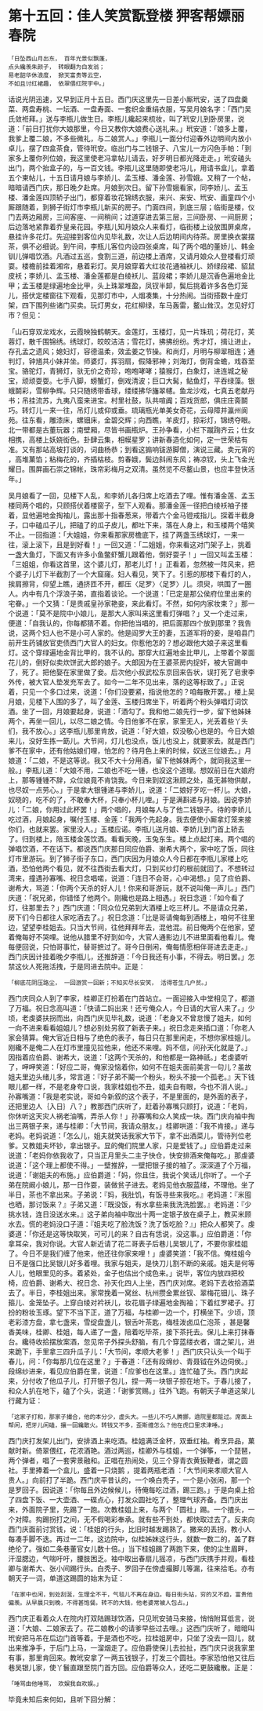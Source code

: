 第十五回：佳人笑赏翫登楼 狎客帮嫖丽春院
==============================================

    「日坠西山月出东， 百年光景似飘蓬，
    点头纔羡朱颜子， 转眼翻为白发翁；
    易老韶华休浪度， 掀天富贵等云空，
    不如且讨红裙趣， 依翠偎红院宇中。」

话说光阴迅速，又早到正月十五日。西门庆这里先一日差小厮玳安，送了四盘羹菜、两盘寿桃、一坛酒、一盘寿面、一套织金重绢衣服，写吴月娘名字：「西门吴氏敛袵拜。」送与李瓶儿做生日。李瓶儿纔起来梳妆，叫了玳安儿到卧房里，说道：「前日打扰你大娘那里，今日又教你大娘费心送礼来。」玳安道：「娘多上覆，我爹上覆二娘，不多些微礼，与二娘赏人。」李瓶儿一面分付迎春外边明间内放小卓儿，摆了四盒茶食，管待玳安。临出门与二钱银子、八宝儿一方闪色手帕：「到家多上覆你列位娘，我这里使老冯拿帖儿请去，好歹明日都光降走走。」玳安磕头出门，两个抬盒子的，与一百文钱。李瓶儿这里随即使老冯儿，用请书盒儿，拿着五个柬帖儿，十五日请月娘与李娇儿、孟玉楼、潘金莲、孙雪娥。又稍了一个帖，暗暗请西门庆，那日晚夕赴席。月娘到次日。留下孙雪娥看家，同李娇儿、孟玉楼、潘金莲四顶轿子出门，都穿着妆花锦绣衣服，来兴、来安、玳安、画童四个小厮跟随着，到狮子街灯巿李瓶儿新买的房子。门面四间，到底三层；临街是楼，仪门去两边厢房，三间客座、一间稍间；过道穿进去第三层，三间卧房、一间厨房；后边落地紧靠着乔皇亲花园。李瓶儿知月娘众人来看灯，临街楼上设放围屏桌席，悬挂许多花灯。先迎接到客位内见毕礼数，次让人后边明间内待茶。房里换衣裳摆茶，俱不必细说。到午间，李瓶儿客位内设四张桌席，叫了两个唱的董娇儿、韩金钏儿弹唱饮酒。凡酒过五巡，食割三道，前边楼上酒席，又请月娘众人登楼看灯顽耍。楼檐前挂着湘帘，悬着彩灯。吴月娘穿着大红妆花通袖袄儿、娇绿段裙、貂鼠皮袄；李娇儿、孟玉楼、潘金莲都是白绫袄儿、蓝段裙；李娇儿是沉香色遍地金比甲；孟玉楼是绿遍地金比甲，头上珠翠堆盈，凤钗半卸，鬓后挑着许多各色灯笼儿，搭伏定楼窗往下观看，见那灯巿中，人烟凑集，十分热闹。当街搭数十座灯架，四下围列些诸门买卖。玩灯男女，花红柳绿，车马轰雷，鳌山耸汉。怎见好灯巿？但见：

「山石穿双龙戏水，云霞映独鹤朝天。金莲灯，玉楼灯，见一片珠玑；荷花灯，芙蓉灯，散千围锦绣。绣球灯，皎皎洁洁；雪花灯，拂拂纷纷。秀才灯，揖让进止，存孔孟之遗风；媳妇灯，容德温柔，效孟姜之节操。和尚灯，月明与柳翠相连；通判灯，钟馗共小妹并坐。师婆灯，挥羽扇，假降邪神；刘海灯，倒背金蟾，戏吞至宝。骆驼灯，青狮灯，驮无价之奇珍，咆咆哮哮；猿猴灯，白象灯，进连城之秘宝，顽顽耍耍。七手八脚，螃蟹灯，倒戏清波；巨口大髯，鲇鱼灯，平吞绿藻。银蛾鬬彩，雪柳争辉。只只随绣带香球，缕缕拂华旛翠幰。鱼龙沙戏，七真五老献丹书；吊挂流苏，九夷八蛮来进宝。村里社鼓，队共喧阗；百戏货郎，俱庄庄斋鬬巧。转灯儿一来一往，吊灯儿或仰或垂。琉璃瓶光单美女奇花，云母障并瀛州阆苑。往东看，雕漆床，螺钿床，金碧交辉；向西瞧，羊皮灯，掠彩灯，锦绣夺眼。北一带都是古董玩器；南壁厢，尽皆书画瓶炉。王孙争看，小栏下蹴踘齐云；仕女相携，高楼上妖娆衒色。卦肆云集，相幙星罗；讲新春造化如何，定一世荣枯有准。又有那站高坡打谈的，词曲杨恭；到看这搧响钹游脚僧，演说三藏。卖元宵的 ，高堆菓馅；粘梅花的，齐插枯枝。剪春娥，鬓边斜闹东风；祷凉钗，头上飞金光耀日。围屏画石崇之锦帐，珠帘彩梅月之双清。虽然览不尽鳌山景，也应丰登快活年。」

吴月娘看了一回，见楼下人乱，和李娇儿各归席上吃酒去了哩。惟有潘金莲、孟玉楼同两个唱的，只顾搭伏着楼窗子，型下人观看。那潘金莲一径把白绫袄袖子搂着，显他遍地金掏袖儿，露出那十指春葱来，带着六个金马镫戒指儿。探着半截身子，口中磕瓜子儿，把磕了的瓜子皮儿，都吐下来，落在人身上，和玉楼两个嘻笑不止。一回指道：「大姐姐，你来看那家房檐底下，挂了两盏玉绣球灯，一来一往，滚上滚下，且是到好看！」一回又道：「二姐姐，你来看这对门架子上，挑着一盏大鱼灯，下面又有许多小鱼鳖虾蟹儿跟着他，倒好耍子！」一回又叫孟玉楼：「三姐姐，你看这首里，这个婆儿灯，那老儿灯！」正看着，忽然被一阵风来，把个婆子儿灯下半截割了一个大窟窿。妇人看见，笑下了。引惹的那楼下看灯的人，挨肩擦背，仰望上瞧，通挤匝不开，都压〈足罗〉〈足罗〉儿。须臾，哄围了一圈人。内中有几个浮浪子弟，直指着谈论。一个说道：「已定是那公侯府位里出来的宅眷。」一个又猜：「是贵戚皇孙家艳妾，来此看灯。不然，如何内家妆束？」那一个说道：「莫不是院中小娘儿，是那大人家叫来这里看灯弹唱？」又一个走过来，便道：「自我认的，你每都猜不着。你把他当唱的，把后面那四个放到那里？我告说，这两个妇人也不是小可人家的。他是阎罗大王的妻，五道军将的妾，是咱县门前开生药铺放官吏债西门大官人的妇女。你惹他怎的？想必跟他大娘子来这里看灯。这个穿绿遍地金背比甲的，我不认的。那穿大红遍地金比甲儿，上带着个翠面花儿的，倒好似卖炊饼武大郎的娘子。大郎因为在王婆茶房内捉奸，被大官踢中了，死了。把他娶在家里做了妾。后次他小叔武松东京回来告状，误打死了皂隶李外传，被大官人垫发充军去了。如今一二年不见出来，落的这等标致了。」正说着，只见一个多口过来，说道：「你们没要紧，指说他怎的？咱每散开罢。」楼上吴月娘，见楼下人围的多了，叫了金莲、玉楼归席坐下，听着两个粉头弹唱灯词饮酒。坐了一回，月娘要起身，说道：「酒勾了。我和他二娘先行一步，留下他姊妹两个，再坐一回儿，以尽二娘之情。今日他爹不在家，家里无人，光丢着些丫头们，我不放心。」这李瓶儿那里肯放，说道：「好大娘，奴没敬心也是的。今日大娘来儿，没好生拣一筯儿。大节间，灯儿也没点，饭儿也没上，就要家去。就是西门爹不在家中，还有他姑娘们哩，怕怎的？待月色上来的时候，奴送三位娘去。」月娘道：「二娘，不是这等说。我又不大十分用酒，留下他姊妹两个，就同我这里一般。」李瓶儿道：「大娘不用，二娘也不吃一锺，也没这个道理。想奴前日在大娘府上，那等锺锺不辞，众位娘竟不肯饶我。今日来到奴这湫顾之处，虽无甚物供献，也尽奴一点劳心。」于是拿大银锺递与李娇儿，说道：「二娘好歹吃一杯儿。大娘，奴晓的，吃不的了，不敢奉大杯，只奉小杯儿哩。」于是满斟递与月娘。因说李娇儿：「二娘，你用过此杯罢！」两个唱的，月娘每人与了他二钱银子。待的李娇儿吃过酒，月娘起身，嘱付玉楼、金莲：「我两个先起身。我去便使小厮拿灯笼来接你们，也就来罢。家里没人。」玉楼应诺。李瓶儿送月娘、李娇儿到门首上轿去了。归到楼上，陪玉楼金莲饮酒。看看天晚，玉兔东生。楼上点起灯来。两个唱的弹唱饮酒，不在话下。都说西门庆那日同应伯爵、谢希大两个，家中吃了饭，同往灯巿里游玩。到了狮子街子东口，西门庆因为月娘众人今日都在李瓶儿家楼上吃酒，恐怕他两个看见，就不往西街去看大灯，只到买纱灯的根前就回了。不想转过湾来，撞遇孙寡嘴、祝日念唱喏，说道：「连日不会哥，心中渴想。」见了应伯爵、谢希大，骂道：「你两个天杀的好人儿！你来和哥游玩，就不说叫俺一声儿。」西门庆道：「祝兄弟，你错怪了他两个。刚纔也是路上相遇。」祝日念道：「如今看了灯，往那里去？」西门庆道：「同众位兄弟到大酒楼上吃三杯儿。不是请众兄弟，房下们今日都往人家吃酒去了。」祝日念道：「比是哥请俺每到酒楼上，咱何不往里边，望望李桂姐去。只当大节间，往他拜拜年去，混他混。前日俺两个在他家，望着俺每好不哭哩。说他从腊里不好到如今，大官人通影边儿不进里面看他看儿。俺每便回说，只怕哥事忙，替哥摭过了。哥今日倒闲，俺每情愿相伴哥进去走走。」西门庆因计挂着晚夕李瓶儿，还推辞道：「今日我还有小事，不得去。明日罢。」怎禁这伙人死拖活拽，于是同进去院中。正是：

    「柳底花阴压路尘， 一回游赏一回新；不知买尽长安笑， 活得苍生几户贫。」

西门庆同众人到了李家，桂卿正打扮着在门首站立。一面迎接入中堂相见了，都道了万福。祝日念高叫道：「快请二妈出来！还亏俺众人，今日请的大官人来了。」少顷，老虔婆扶拐而出，向西门庆见毕礼数，说道：「老身又不曾怠慢了姐夫，如何一向不进来看看姐姐儿？想必别处另叙了新表子来。」祝日念走来插口道：「你老人家会猜算。俺大官近日相与了绝色的表子，每日只在那里闲走，不想你家桂姐儿。刚纔不是俺二人在灯巿里撞见拉他来，他还不来哩。妈不信，问孙天化就是了。」因指着应伯爵、谢希大，说道：「这两个天杀的，和他都是一路神祇。」老虔婆听了，呷呷笑道：「好应二哥，俺家没恼着你，如何不在姐夫面前美言一句儿？虽故姐夫里边头绪儿多，常言道：『好子弟不鬫一个粉头，粉头不接一个孤老。』天下钱眼儿都一样，不是老身夸口说，我家桂姐也不丑，姐夫自有眼，今也不消人说。」孙寡嘴道：「我是老实说，哥如今新叙的这个表子，不是里面的，是外面的表子，还把里边人｛入日｝八？」教那西门庆听了，赶着孙寡嘴只顾打，说道：「老妈，你休听这天灾人祸老油嘴，弄杀人你！」孙寡嘴和众人笑成一块。西门庆向袖中掏出三两银子来，递与桂卿：「大节间，我请众朋友。」桂卿哄道：「我不肯接。」递与老妈。老妈说道：「怎么儿，姐夫就笑话我家大节下，拿不出酒菜儿，管待列位老爹。又教姐夫坏钞，拿出银子。显的俺们院里人家，只是爱钱了。」应伯爵走过来说道：「老妈你依我收了，只当正月里头二主子快仓，快安排酒来俺每吃。」那虔婆说道：「这个理上都使不得。」一壁推辞，一壁把银子接的袖了。深深道了个万福，说道：「谢姐夫的布施。」应伯爵道：「妈，你且住，我说个笑话儿你听了。一个子弟在院阚小娘儿，那一日作耍，装做贫子进去。老妈见他衣服蓝缕，不理他。坐了半日，茶也不拿出来。子弟说：『妈，我肚饥，有饭寻些来我吃。』老妈道：『米囤也晒，那讨饭来？』子弟又道：『既没饭，有水拿些来我洗洗脸罢。』老妈道：『少挑水钱，连日没送水来。』这子弟向袖中取出十两一定银子放在桌子上，教买米顾水去。慌的老妈没口子道：『姐夫吃了脸洗饭？洗了饭吃脸？』」把众人都笑了。虔婆道：「你还是这等快取笑，可可儿的来？自古有恁说，没这事。」应伯爵道：「你拿耳朵，我对你说。大官人新近请了花二哥表子后巷儿吴银儿了，不要你家桂姐了。今日不是我们缠了他来，他还往你家来哩！」虔婆笑道：「我不信。俺桂姐今日不是强口比吴银儿好多着哩。我家与姐夫，是快刀儿割不断的亲戚。姐夫是何等人儿，他眼里见的多。着紧处，金子也估出个成色来。」说毕，客位内放四把校椅，应伯爵、谢希大、祝日念、孙天化四人上坐，西门庆对席。老妈下去收拾酒菜去了。半日，李桂姐出来。家常挽着一窝丝、杭州攒金累丝钗、翠梅花钿儿、珠子箍儿、金笼坠子。上穿白绫对衿袄儿，妆花眉子绿遍地金掏袖；下着红罗裙子。打扮的粉妆玉琢。望下不当下正，道了万福，与桂卿一边一个，打横坐下。少顷，顶老彩漆方盘，拿七盏来，雪绽盘盏儿，银舌叶茶匙，梅桂泼卤瓜仁泡茶 ，甚是馨香美味，桂卿、桂姐，每人递了一盏，陪着吃毕茶，接下茶托去。保儿上来打抹春台。纔待收拾摆放案酒，忽见帘子外探头舒脑，有几个穿蓝缕衣者，谓之架儿，进来跪下，手里拿三四升瓜子儿：「大节间，孝顺大老爹！」西门庆只认头一个叫于春儿，问：「你每那几位在这里？」于春道：「还有段绵纱、青聂钺在外边伺侯。」段绵纱进来，看见应伯爵在里，说道：「应爹也在这里。」连忙磕了头。西门庆起来，分付收了他瓜子儿，打开银子包儿，捏一两一块银子掠在地下。于春儿接了，和众人扒在地下，磕了个头，说道：「谢爹赏赐。」往外飞跑。有朝天子单道这架儿行藏为证：

    「这家子打和，那家子撮合，他的本分少，虚头大。一些儿不巧人腾挪，遶院里都踅过。席面上帮闲，把牙儿闲磕，攘一回纔散火。转钱又不多，歪斯缠怎么？他在虎口里求津唾。」

西门庆打发架儿出门，安排酒上来吃酒。桂姐满泛金杯，双垂红袖。肴烹异品，菓献时新。倚翠偎红，花浓酒艳。酒过两巡，桂卿外与桂姐，一个弹筝，一个琵琶，两个弹者，唱了一套霁景融和。正唱在热闹处，见三个穿青衣黄扳鞭者，谓之圆社。手里捧着一个盒儿，盛着一只烧鹅 ，提着两瓶老酒 ：「大节间来孝顺大官人贵人。」向前打了半跪。西门庆平昔认的，一个唤白秃子，一个是小张闲，那一个是罗回子。因说道：「你每且外边候候儿，待俺每吃过酒，踢三跑。」于是向桌上拾了四盘下饭、一大壶酒、一碟点心，打发众圆社吃了，整理气球齐备。西门庆出来，外面院子里，先踢了一跑。次教桂姐上来，与两个「圆社」踢。一个揸头，一个对障。抅踢拐打之间，无不假喝彩奉承。就有些不到处，都快取过去了。反来向西门庆面前讨赏钱，说：「桂姐的行头，比旧时越发踢熟了。撇来的丢拐，教小人每凑手脚不迭。再过一二年，这边院中，似桂姊妹这行头，就数一数二的，盖了群绝伦了。强如二条巷董官女儿数十倍。」当下桂姐踢了两跑下来，使的尘生眉畔，汗湿腮边，气喘吁吁，腰肢困乏。袖中取出春扇儿摇凉，与西门庆携手并观，看桂卿与谢希大、张小间踢行头。白秃子、罗回子在傍虚撮脚儿等漏，往来拾毛。亦有朝天子一词，单道这踢圆的始末为证：

    「在家中也闲，到处刮涎，生理全不干，气毯儿不离在身边。每日街头站，穷的又不趋，富贵他偏羡。从早晨只到晚，不得甚饱餐。转不的大钱，他老婆常被人包占。」

西门庆正看着众人在院内打双陆踢球饮酒，只见玳安骑马来接，悄悄附耳低言，说道：「大娘、二娘家去了。花二娘教小的请爹早些过去哩。」这西门庆听了，暗暗叫玳安把马吊在后边门首等着。于是酒也不吃，拉桂姐房中，只坐了没去一回儿，就出来推净手，于后门上马，一溜烟走了。应伯爵使保儿去拉扯，西门庆只说我家里有事，那里肯回来。教玳安拿了一两五钱银子，打发三个圆社。李家恐怕他又往后巷吴银儿家，使丫鬟直跟至院门首方回。应伯爵等众人，还吃二更鼓纔散。正是：

    「唾骂由他唾骂， 欢娱我自欢娱。」

毕竟未知后来何如，且听下回分解：
